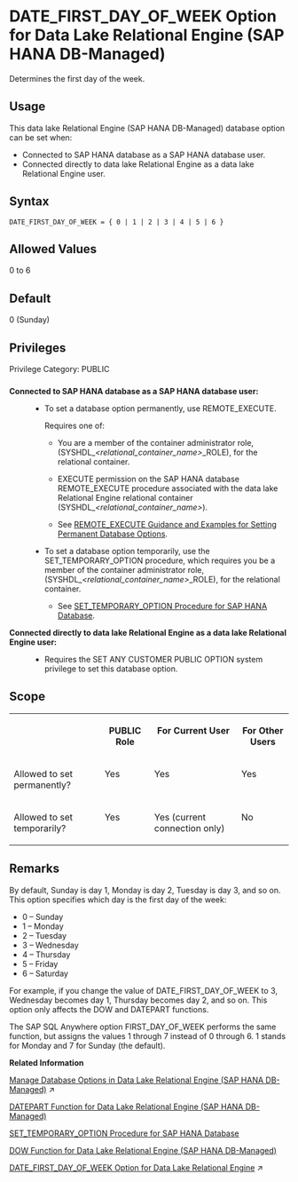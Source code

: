 <!-- loio7b332a76259342ac974c9701abf41265 -->

# DATE\_FIRST\_DAY\_OF\_WEEK Option for Data Lake Relational Engine \(SAP HANA DB-Managed\)

Determines the first day of the week.



<a name="loio7b332a76259342ac974c9701abf41265__section_dzz_4jj_kyb"/>

## Usage

This data lake Relational Engine \(SAP HANA DB-Managed\) database option can be set when:

-   Connected to SAP HANA database as a SAP HANA database user.
-   Connected directly to data lake Relational Engine as a data lake Relational Engine user.



<a name="loio7b332a76259342ac974c9701abf41265__section_dmd_tc4_hrb"/>

## Syntax

```
DATE_FIRST_DAY_OF_WEEK = { 0 | 1 | 2 | 3 | 4 | 5 | 6 }
```



<a name="loio7b332a76259342ac974c9701abf41265__section_stn_tc4_hrb"/>

## Allowed Values

0 to 6



<a name="loio7b332a76259342ac974c9701abf41265__section_dk1_5c4_hrb"/>

## Default

0 \(Sunday\)



<a name="loio7b332a76259342ac974c9701abf41265__section_bgc_dzv_cxb"/>

## Privileges

Privilege Category: PUBLIC



### 


<dl>
<dt><b>

Connected to SAP HANA database as a SAP HANA database user:

</b></dt>
<dd>

-   To set a database option permanently, use REMOTE\_EXECUTE.

    Requires one of:

    -   You are a member of the container administrator role, \(SYSHDL\_*<relational\_container\_name\>*\_ROLE\), for the relational container.
    -   EXECUTE permission on the SAP HANA database REMOTE\_EXECUTE procedure associated with the data lake Relational Engine relational container \(SYSHDL\_*<relational\_container\_name\>*\).

    -   See [REMOTE\_EXECUTE Guidance and Examples for Setting Permanent Database Options](remote-execute-guidance-and-examples-for-setting-permanent-database-options-0023bea.md).


-   To set a database option temporarily, use the SET\_TEMPORARY\_OPTION procedure, which requires you be a member of the container administrator role, \(SYSHDL\_*<relational\_container\_name\>*\_ROLE\), for the relational container.

    -   See [SET\_TEMPORARY\_OPTION Procedure for SAP HANA Database](../080-sap-hana-database-for-data-lake-relational-engine/set-temporary-option-procedure-for-sap-hana-database-abcd703.md).





</dd><dt><b>

Connected directly to data lake Relational Engine as a data lake Relational Engine user:

</b></dt>
<dd>

-   Requires the SET ANY CUSTOMER PUBLIC OPTION system privilege to set this database option.



</dd>
</dl>



<a name="loio7b332a76259342ac974c9701abf41265__section_tmm_mmb_dxb"/>

## Scope


<table>
<tr>
<th valign="top">

 

</th>
<th valign="top">

PUBLIC Role

</th>
<th valign="top">

For Current User

</th>
<th valign="top">

For Other Users

</th>
</tr>
<tr>
<td valign="top">

Allowed to set permanently?

</td>
<td valign="top">

Yes

</td>
<td valign="top">

Yes

</td>
<td valign="top">

Yes

</td>
</tr>
<tr>
<td valign="top">

Allowed to set temporarily?

</td>
<td valign="top">

Yes

</td>
<td valign="top">

Yes \(current connection only\)

</td>
<td valign="top">

No

</td>
</tr>
</table>



<a name="loio7b332a76259342ac974c9701abf41265__section_ptl_vc4_hrb"/>

## Remarks

By default, Sunday is day 1, Monday is day 2, Tuesday is day 3, and so on. This option specifies which day is the first day of the week:

-   0 – Sunday
-   1 – Monday
-   2 – Tuesday
-   3 – Wednesday
-   4 – Thursday
-   5 – Friday
-   6 – Saturday

For example, if you change the value of DATE\_FIRST\_DAY\_OF\_WEEK to 3, Wednesday becomes day 1, Thursday becomes day 2, and so on. This option only affects the DOW and DATEPART functions.

The SAP SQL Anywhere option FIRST\_DAY\_OF\_WEEK performs the same function, but assigns the values 1 through 7 instead of 0 through 6. 1 stands for Monday and 7 for Sunday \(the default\).

**Related Information**  


[Manage Database Options in Data Lake Relational Engine (SAP HANA DB-Managed)](https://help.sap.com/viewer/9220e7fec0fe4503b5c5a6e21d584e63/2024_3_QRC/en-US/964f12eb2961478b8205f5bfd8ee2ec6.html "Data lake Relational Engine database options are configurable settings that change the way the data lake Relational Engine instance behaves or performs.") :arrow_upper_right:

[DATEPART Function for Data Lake Relational Engine \(SAP HANA DB-Managed\)](../050-system-sql-functions/datepart-function-for-data-lake-relational-engine-sap-hana-db-managed-a07008d.md "Returns an integer value for the specified part of a date/time value.")

[SET\_TEMPORARY\_OPTION Procedure for SAP HANA Database](../080-sap-hana-database-for-data-lake-relational-engine/set-temporary-option-procedure-for-sap-hana-database-abcd703.md "Grant database options temporarily for the current connection only on a data lake Relational Engine relational container.")

[DOW Function for Data Lake Relational Engine \(SAP HANA DB-Managed\)](../050-system-sql-functions/dow-function-for-data-lake-relational-engine-sap-hana-db-managed-aae6da5.md "Returns a number from 1 to 7 representing the day of the week of the specified date, with Sunday=1, Monday=2, and so on.")

[DATE_FIRST_DAY_OF_WEEK Option for Data Lake Relational Engine](https://help.sap.com/viewer/19b3964099384f178ad08f2d348232a9/2024_3_QRC/en-US/a632279984f21015b47581522c9e7a93.html "Determines the first day of the week.") :arrow_upper_right:

